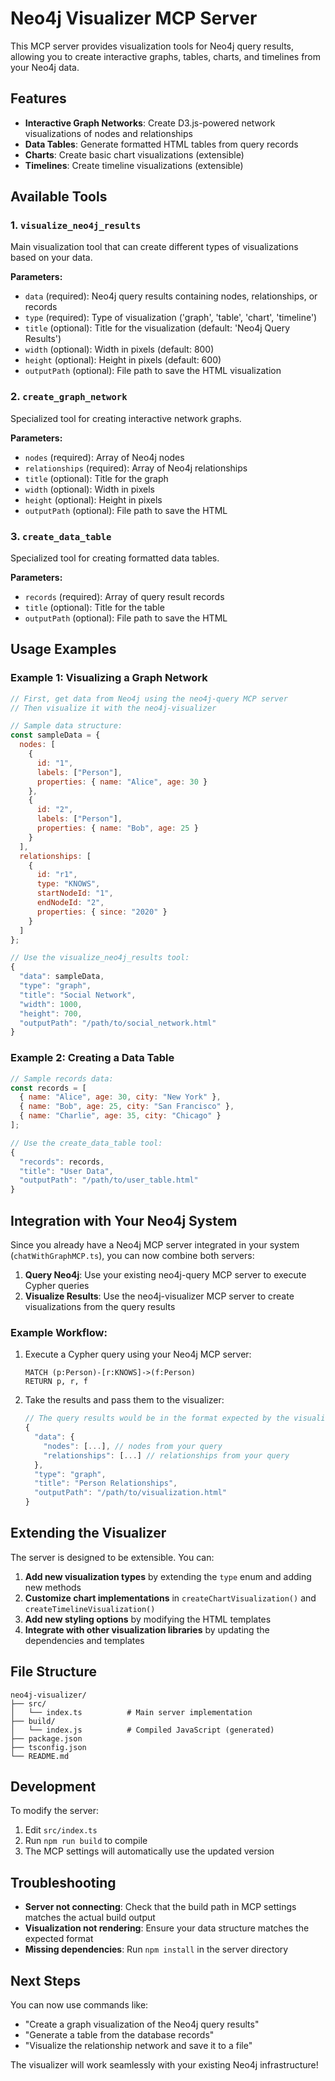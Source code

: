 # Neo4j Visualizer MCP Server

This MCP server provides visualization tools for Neo4j query results, allowing you to create interactive graphs, tables, charts, and timelines from your Neo4j data.

## Features

- **Interactive Graph Networks**: Create D3.js-powered network visualizations of nodes and relationships
- **Data Tables**: Generate formatted HTML tables from query records
- **Charts**: Create basic chart visualizations (extensible)
- **Timelines**: Create timeline visualizations (extensible)

## Available Tools

### 1. `visualize_neo4j_results`
Main visualization tool that can create different types of visualizations based on your data.

**Parameters:**
- `data` (required): Neo4j query results containing nodes, relationships, or records
- `type` (required): Type of visualization ('graph', 'table', 'chart', 'timeline')
- `title` (optional): Title for the visualization (default: 'Neo4j Query Results')
- `width` (optional): Width in pixels (default: 800)
- `height` (optional): Height in pixels (default: 600)
- `outputPath` (optional): File path to save the HTML visualization

### 2. `create_graph_network`
Specialized tool for creating interactive network graphs.

**Parameters:**
- `nodes` (required): Array of Neo4j nodes
- `relationships` (required): Array of Neo4j relationships
- `title` (optional): Title for the graph
- `width` (optional): Width in pixels
- `height` (optional): Height in pixels
- `outputPath` (optional): File path to save the HTML

### 3. `create_data_table`
Specialized tool for creating formatted data tables.

**Parameters:**
- `records` (required): Array of query result records
- `title` (optional): Title for the table
- `outputPath` (optional): File path to save the HTML

## Usage Examples

### Example 1: Visualizing a Graph Network

```javascript
// First, get data from Neo4j using the neo4j-query MCP server
// Then visualize it with the neo4j-visualizer

// Sample data structure:
const sampleData = {
  nodes: [
    {
      id: "1",
      labels: ["Person"],
      properties: { name: "Alice", age: 30 }
    },
    {
      id: "2", 
      labels: ["Person"],
      properties: { name: "Bob", age: 25 }
    }
  ],
  relationships: [
    {
      id: "r1",
      type: "KNOWS",
      startNodeId: "1",
      endNodeId: "2",
      properties: { since: "2020" }
    }
  ]
};

// Use the visualize_neo4j_results tool:
{
  "data": sampleData,
  "type": "graph",
  "title": "Social Network",
  "width": 1000,
  "height": 700,
  "outputPath": "/path/to/social_network.html"
}
```

### Example 2: Creating a Data Table

```javascript
// Sample records data:
const records = [
  { name: "Alice", age: 30, city: "New York" },
  { name: "Bob", age: 25, city: "San Francisco" },
  { name: "Charlie", age: 35, city: "Chicago" }
];

// Use the create_data_table tool:
{
  "records": records,
  "title": "User Data",
  "outputPath": "/path/to/user_table.html"
}
```

## Integration with Your Neo4j System

Since you already have a Neo4j MCP server integrated in your system (`chatWithGraphMCP.ts`), you can now combine both servers:

1. **Query Neo4j**: Use your existing neo4j-query MCP server to execute Cypher queries
2. **Visualize Results**: Use the neo4j-visualizer MCP server to create visualizations from the query results

### Example Workflow:

1. Execute a Cypher query using your Neo4j MCP server:
   ```cypher
   MATCH (p:Person)-[r:KNOWS]->(f:Person)
   RETURN p, r, f
   ```

2. Take the results and pass them to the visualizer:
   ```javascript
   // The query results would be in the format expected by the visualizer
   {
     "data": {
       "nodes": [...], // nodes from your query
       "relationships": [...] // relationships from your query
     },
     "type": "graph",
     "title": "Person Relationships",
     "outputPath": "/path/to/visualization.html"
   }
   ```

## Extending the Visualizer

The server is designed to be extensible. You can:

1. **Add new visualization types** by extending the `type` enum and adding new methods
2. **Customize chart implementations** in `createChartVisualization()` and `createTimelineVisualization()`
3. **Add new styling options** by modifying the HTML templates
4. **Integrate with other visualization libraries** by updating the dependencies and templates

## File Structure

```
neo4j-visualizer/
├── src/
│   └── index.ts          # Main server implementation
├── build/
│   └── index.js          # Compiled JavaScript (generated)
├── package.json
├── tsconfig.json
└── README.md
```

## Development

To modify the server:

1. Edit `src/index.ts`
2. Run `npm run build` to compile
3. The MCP settings will automatically use the updated version

## Troubleshooting

- **Server not connecting**: Check that the build path in MCP settings matches the actual build output
- **Visualization not rendering**: Ensure your data structure matches the expected format
- **Missing dependencies**: Run `npm install` in the server directory

## Next Steps

You can now use commands like:
- "Create a graph visualization of the Neo4j query results"
- "Generate a table from the database records"
- "Visualize the relationship network and save it to a file"

The visualizer will work seamlessly with your existing Neo4j infrastructure!
